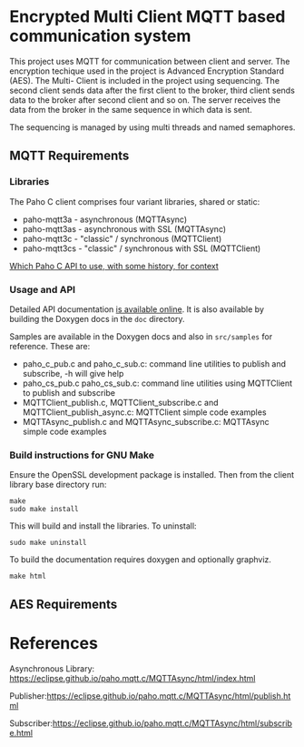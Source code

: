 # Encrypted Multi Client MQTT based communication system

This project uses MQTT for communication between client and server. The encryption techique used in the project is Advanced Encryption Standard (AES). The Multi- Client is included in the project using sequencing. The second client sends data after the first client to the broker, third client sends data to the broker after second client and so on. The server receives the data from the broker in the same sequence in which data is sent.

The sequencing is managed by using multi threads and named semaphores.


## MQTT Requirements


### Libraries

The Paho C client comprises four variant libraries, shared or static:

 * paho-mqtt3a - asynchronous (MQTTAsync)
 * paho-mqtt3as - asynchronous with SSL (MQTTAsync)
 * paho-mqtt3c - "classic" / synchronous (MQTTClient)
 * paho-mqtt3cs - "classic" / synchronous with SSL (MQTTClient)

[Which Paho C API to use, with some history, for context](https://modelbasedtesting.co.uk/2013/10/13/which-paho-mqtt-c-api-to-use-and-some-history/)

### Usage and API

Detailed API documentation [is available online](https://www.eclipse.org/paho/files/mqttdoc/MQTTClient/html/index.html).  It is also available by building the Doxygen docs in the  ``doc`` directory. 

Samples are available in the Doxygen docs and also in ``src/samples`` for reference.  These are:

- paho_c_pub.c and paho_c_sub.c: command line utilities to publish and subscribe, -h will give help
- paho_cs_pub.c paho_cs_sub.c: command line utilities using MQTTClient to publish and subscribe
- MQTTClient_publish.c,	MQTTClient_subscribe.c and MQTTClient_publish_async.c: MQTTClient simple code examples
- MQTTAsync_publish.c and MQTTAsync_subscribe.c: MQTTAsync simple code examples						


### Build instructions for GNU Make

Ensure the OpenSSL development package is installed.  Then from the client library base directory run:

```
make
sudo make install
```

This will build and install the libraries.  To uninstall:

```
sudo make uninstall
```

To build the documentation requires doxygen and optionally graphviz.

```
make html
```

## AES Requirements









# References

Asynchronous Library: https://eclipse.github.io/paho.mqtt.c/MQTTAsync/html/index.html

Publisher:https://eclipse.github.io/paho.mqtt.c/MQTTAsync/html/publish.html

Subscriber:https://eclipse.github.io/paho.mqtt.c/MQTTAsync/html/subscribe.html

